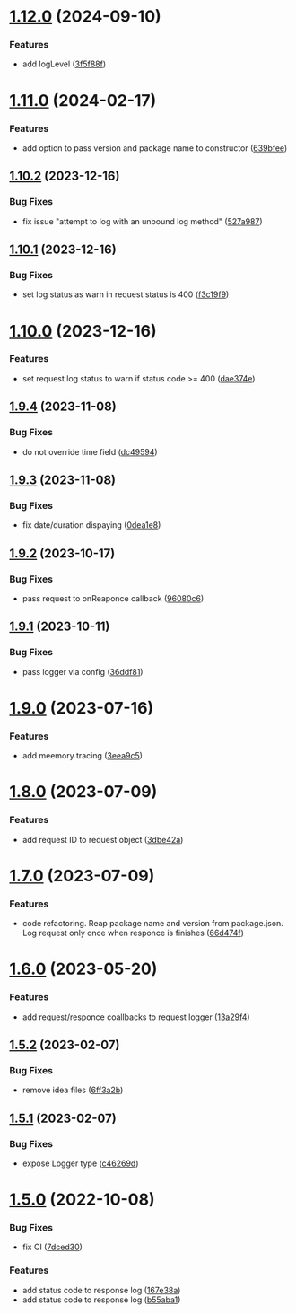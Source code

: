 # [1.12.0](https://github.com/advertikon/npm-logger/compare/v1.11.0...v1.12.0) (2024-09-10)


### Features

* add logLevel ([3f5f88f](https://github.com/advertikon/npm-logger/commit/3f5f88f2b7eecfa3a9252237057af5b0a5743b91))

# [1.11.0](https://github.com/advertikon/npm-logger/compare/v1.10.2...v1.11.0) (2024-02-17)


### Features

* add option to pass version and package name to constructor ([639bfee](https://github.com/advertikon/npm-logger/commit/639bfeee61f41cf98dc6b60f27a88826e835f506))

## [1.10.2](https://github.com/advertikon/npm-logger/compare/v1.10.1...v1.10.2) (2023-12-16)


### Bug Fixes

* fix issue "attempt to log with an unbound log method" ([527a987](https://github.com/advertikon/npm-logger/commit/527a9871016efbc1aafda90614eaf1a813220926))

## [1.10.1](https://github.com/advertikon/npm-logger/compare/v1.10.0...v1.10.1) (2023-12-16)


### Bug Fixes

* set log status as warn in request status is 400 ([f3c19f9](https://github.com/advertikon/npm-logger/commit/f3c19f91f4838e56fa9ec9dd69b147015ccf0c21))

# [1.10.0](https://github.com/advertikon/npm-logger/compare/v1.9.4...v1.10.0) (2023-12-16)


### Features

* set request log status to warn if status code >= 400 ([dae374e](https://github.com/advertikon/npm-logger/commit/dae374eefc04a8c73a96e0893b13569a903684b3))

## [1.9.4](https://github.com/advertikon/npm-logger/compare/v1.9.3...v1.9.4) (2023-11-08)


### Bug Fixes

* do not override time field ([dc49594](https://github.com/advertikon/npm-logger/commit/dc49594bf4cc21f9bd3cda1b5c5d44ec7ed6522d))

## [1.9.3](https://github.com/advertikon/npm-logger/compare/v1.9.2...v1.9.3) (2023-11-08)


### Bug Fixes

* fix date/duration dispaying ([0dea1e8](https://github.com/advertikon/npm-logger/commit/0dea1e806bbe82d26fb12fadc0ac31cf1227be23))

## [1.9.2](https://github.com/advertikon/npm-logger/compare/v1.9.1...v1.9.2) (2023-10-17)


### Bug Fixes

* pass request to onReaponce callback ([96080c6](https://github.com/advertikon/npm-logger/commit/96080c673d0784a82becb471ab999801ad8324bf))

## [1.9.1](https://github.com/advertikon/npm-logger/compare/v1.9.0...v1.9.1) (2023-10-11)


### Bug Fixes

* pass logger via config ([36ddf81](https://github.com/advertikon/npm-logger/commit/36ddf8177782e53b8928d10cb9513e2567a09308))

# [1.9.0](https://github.com/advertikon/npm-logger/compare/v1.8.0...v1.9.0) (2023-07-16)


### Features

* add meemory tracing ([3eea9c5](https://github.com/advertikon/npm-logger/commit/3eea9c5d44fba04ffc5ee8e7af352c6d16eee9f0))

# [1.8.0](https://github.com/advertikon/npm-logger/compare/v1.7.0...v1.8.0) (2023-07-09)


### Features

* add request ID to request object ([3dbe42a](https://github.com/advertikon/npm-logger/commit/3dbe42af0fe8fce2725c20500b497ce96c1354ee))

# [1.7.0](https://github.com/advertikon/npm-logger/compare/v1.6.0...v1.7.0) (2023-07-09)


### Features

* code refactoring. Reap package name and version from package.json. Log request only once when responce is finishes ([66d474f](https://github.com/advertikon/npm-logger/commit/66d474f29ef977df7d284a22353bb0749e036c94))

# [1.6.0](https://github.com/advertikon/npm-logger/compare/v1.5.2...v1.6.0) (2023-05-20)


### Features

* add request/responce coallbacks to request logger ([13a29f4](https://github.com/advertikon/npm-logger/commit/13a29f4281b7bfa11fd48358ea273bd490310b41))

## [1.5.2](https://github.com/advertikon/npm-logger/compare/v1.5.1...v1.5.2) (2023-02-07)


### Bug Fixes

* remove idea files ([6ff3a2b](https://github.com/advertikon/npm-logger/commit/6ff3a2b73c3dbbf926168fb01136ba487805dbec))

## [1.5.1](https://github.com/advertikon/npm-logger/compare/v1.5.0...v1.5.1) (2023-02-07)


### Bug Fixes

* expose Logger type ([c46269d](https://github.com/advertikon/npm-logger/commit/c46269ddb93f79ab3b458f956a34ce6b6d3fff86))

# [1.5.0](https://github.com/advertikon/npm-logger/compare/v1.4.6...v1.5.0) (2022-10-08)


### Bug Fixes

* fix CI ([7dced30](https://github.com/advertikon/npm-logger/commit/7dced307d887561dc64d7740a92c4eb229e75a96))


### Features

* add status code to response log ([167e38a](https://github.com/advertikon/npm-logger/commit/167e38aee697744500ad8aef48263e72a9478d03))
* add status code to response log ([b55aba1](https://github.com/advertikon/npm-logger/commit/b55aba1f58ad82051baa6227d381e171353c1682))

